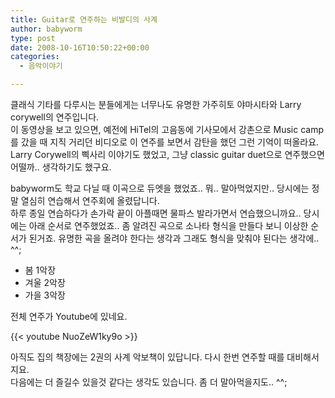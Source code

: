 ```yaml
---
title: Guitar로 연주하는 비발디의 사계
author: babyworm
type: post
date: 2008-10-16T10:50:22+00:00
categories:
  - 음악이야기

---
```

클래식 기타를 다루시는 분들에게는 너무나도 유명한 가주히토 야마시타와 Larry corywell의 연주입니다.
<br>
이 동영상을 보고 있으면, 예전에 HiTel의 고음동에 기사모에서 강촌으로 Music camp를 갔을 때 지직 거리던 비디오로 이 연주를 보면서 감탄을 했던 그런 기억이 떠올라요.
<br>
Larry Corywell의 삑사리 이야기도 했었고, 그냥 classic guitar duet으로 연주했으면 어떨까.. 생각하기도 했구요.

babyworm도 학교 다닐 때 이곡으로 듀엣을 했었죠.. 뭐.. 말아먹었지만.. 당시에는 정말 열심히 연습해서 연주회에 올렸답니다.
<br>
하루 종일 연습하다가 손가락 끝이 아플때면 물파스 발라가면서 연습했으니까요..
당시에는 아래 순서로 연주했었죠.. 좀 알려진 곡으로 소나타 형식을 만들다 보니 이상한 순서가 된거죠. 유명한 곡을 올려야 한다는 생각과 그래도 형식을 맞춰야 된다는 생각에.. ^^;

- 봄 1악장
- 겨울 2악장
- 가을 3악장

전체 연주가 Youtube에 있네요.

{{< youtube NuoZeW1ky9o >}}

아직도 집의 책장에는 2권의 사계 악보책이 있답니다. 다시 한번 연주할 때를 대비해서지요.
<br>
다음에는 더 즐길수 있을것 같다는 생각도 있습니다. 좀 더 말아먹을지도.. ^^;
